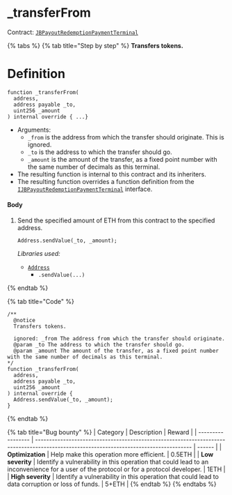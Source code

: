 # _transferFrom

Contract: [`JBPayoutRedemptionPaymentTerminal`](/protocol/api/contracts/or-payment-terminals/jbethpaymentterminal/README.md)​‌

{% tabs %}
{% tab title="Step by step" %}
**Transfers tokens.**

# Definition

```solidity
function _transferFrom(
  address,
  address payable _to,
  uint256 _amount
) internal override { ...}
```

* Arguments:
  * `_from` is the address from which the transfer should originate. This is ignored.
  * `_to` is the address to which the transfer should go.
  * `_amount` is the amount of the transfer, as a fixed point number with the same number of decimals as this terminal.
* The resulting function is internal to this contract and its inheriters.
* The resulting function overrides a function definition from the [`IJBPayoutRedemptionPaymentTerminal`](/protocol/api/interfaces/ijbpayoutredemptionpaymentterminal.md) interface.

#### Body

1.  Send the specified amount of ETH from this contract to the specified address.

    ```solidity
    Address.sendValue(_to, _amount);
    ```

    _Libraries used:_

    * [`Address`](https://docs.openzeppelin.com/contracts/2.x/api/utils#Address)
      * `.sendValue(...)`

{% endtab %}

{% tab title="Code" %}
```solidity
/** 
  @notice
  Transfers tokens.

  ignored: _from The address from which the transfer should originate.
  @param _to The address to which the transfer should go.
  @param _amount The amount of the transfer, as a fixed point number with the same number of decimals as this terminal.
*/
function _transferFrom(
  address,
  address payable _to,
  uint256 _amount
) internal override {
  Address.sendValue(_to, _amount);
}
```
{% endtab %}

{% tab title="Bug bounty" %}
| Category          | Description                                                                                                                            | Reward |
| ----------------- | -------------------------------------------------------------------------------------------------------------------------------------- | ------ |
| **Optimization**  | Help make this operation more efficient.                                                                                               | 0.5ETH |
| **Low severity**  | Identify a vulnerability in this operation that could lead to an inconvenience for a user of the protocol or for a protocol developer. | 1ETH   |
| **High severity** | Identify a vulnerability in this operation that could lead to data corruption or loss of funds.                                        | 5+ETH  |
{% endtab %}
{% endtabs %}
